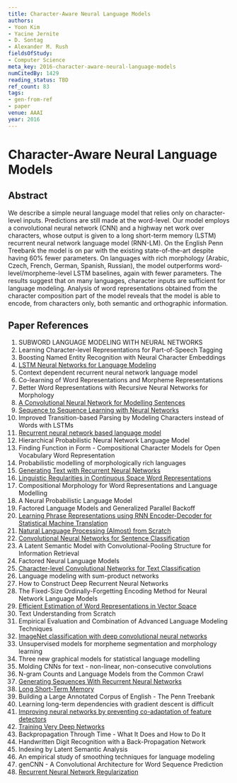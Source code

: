 ```yaml
---
title: Character-Aware Neural Language Models
authors:
- Yoon Kim
- Yacine Jernite
- D. Sontag
- Alexander M. Rush
fieldsOfStudy:
- Computer Science
meta_key: 2016-character-aware-neural-language-models
numCitedBy: 1429
reading_status: TBD
ref_count: 83
tags:
- gen-from-ref
- paper
venue: AAAI
year: 2016
---
```


# Character-Aware Neural Language Models

## Abstract

We describe a simple neural language model that relies only on character-level inputs. Predictions are still made at the word-level. Our model employs a convolutional neural network (CNN) and a highway net work over characters, whose output is given to a long short-term memory (LSTM) recurrent neural network language model (RNN-LM). On the English Penn Treebank the model is on par with the existing state-of-the-art despite having 60% fewer parameters. On languages with rich morphology (Arabic, Czech, French, German, Spanish, Russian), the model outperforms word-level/morpheme-level LSTM baselines, again with fewer parameters. The results suggest that on many languages, character inputs are sufficient for language modeling. Analysis of word representations obtained from the character composition part of the model reveals that the model is able to encode, from characters only, both semantic and orthographic information.

## Paper References

1. SUBWORD LANGUAGE MODELING WITH NEURAL NETWORKS
2. Learning Character-level Representations for Part-of-Speech Tagging
3. Boosting Named Entity Recognition with Neural Character Embeddings
4. [LSTM Neural Networks for Language Modeling](2012-lstm-neural-networks-for-language-modeling)
5. Context dependent recurrent neural network language model
6. Co-learning of Word Representations and Morpheme Representations
7. Better Word Representations with Recursive Neural Networks for Morphology
8. [A Convolutional Neural Network for Modelling Sentences](2014-a-convolutional-neural-network-for-modelling-sentences)
9. [Sequence to Sequence Learning with Neural Networks](2014-sequence-to-sequence-learning-with-neural-networks)
10. Improved Transition-based Parsing by Modeling Characters instead of Words with LSTMs
11. [Recurrent neural network based language model](2010-recurrent-neural-network-based-language-model)
12. Hierarchical Probabilistic Neural Network Language Model
13. Finding Function in Form - Compositional Character Models for Open Vocabulary Word Representation
14. Probabilistic modelling of morphologically rich languages
15. [Generating Text with Recurrent Neural Networks](2011-generating-text-with-recurrent-neural-networks)
16. [Linguistic Regularities in Continuous Space Word Representations](2013-linguistic-regularities-in-continuous-space-word-representations)
17. Compositional Morphology for Word Representations and Language Modelling
18. A Neural Probabilistic Language Model
19. Factored Language Models and Generalized Parallel Backoff
20. [Learning Phrase Representations using RNN Encoder-Decoder for Statistical Machine Translation](2014-learning-phrase-representations-using-rnn-encoder-decoder-for-statistical-machine-translation)
21. [Natural Language Processing (Almost) from Scratch](2011-natural-language-processing-almost-from-scratch)
22. [Convolutional Neural Networks for Sentence Classification](2014-convolutional-neural-networks-for-sentence-classification)
23. A Latent Semantic Model with Convolutional-Pooling Structure for Information Retrieval
24. Factored Neural Language Models
25. [Character-level Convolutional Networks for Text Classification](2015-character-level-convolutional-networks-for-text-classification)
26. Language modeling with sum-product networks
27. How to Construct Deep Recurrent Neural Networks
28. The Fixed-Size Ordinally-Forgetting Encoding Method for Neural Network Language Models
29. [Efficient Estimation of Word Representations in Vector Space](2013-efficient-estimation-of-word-representations-in-vector-space)
30. Text Understanding from Scratch
31. Empirical Evaluation and Combination of Advanced Language Modeling Techniques
32. [ImageNet classification with deep convolutional neural networks](2012-imagenet-classification-with-deep-convolutional-neural-networks)
33. Unsupervised models for morpheme segmentation and morphology learning
34. Three new graphical models for statistical language modelling
35. Molding CNNs for text - non-linear, non-consecutive convolutions
36. N-gram Counts and Language Models from the Common Crawl
37. [Generating Sequences With Recurrent Neural Networks](2013-generating-sequences-with-recurrent-neural-networks)
38. [Long Short-Term Memory](1997-long-short-term-memory)
39. Building a Large Annotated Corpus of English - The Penn Treebank
40. Learning long-term dependencies with gradient descent is difficult
41. [Improving neural networks by preventing co-adaptation of feature detectors](2012-improving-neural-networks-by-preventing-co-adaptation-of-feature-detectors)
42. [Training Very Deep Networks](2015-training-very-deep-networks)
43. Backpropagation Through Time - What It Does and How to Do It
44. Handwritten Digit Recognition with a Back-Propagation Network
45. Indexing by Latent Semantic Analysis
46. An empirical study of smoothing techniques for language modeling
47. genCNN - A Convolutional Architecture for Word Sequence Prediction
48. [Recurrent Neural Network Regularization](2014-recurrent-neural-network-regularization)
